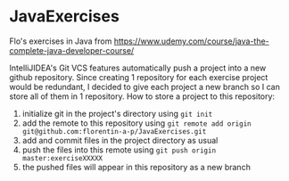 # JavaExercises
Flo's exercises in Java from https://www.udemy.com/course/java-the-complete-java-developer-course/

IntelliJIDEA's Git VCS features automatically push a project into a new github repository. Since creating 1 repository for each exercise project would be redundant, I decided to give each project a new branch so I can store all of them in 1 repository. 
How to store a project to this repository:
1. initialize git in the project's directory using `git init`
2. add the remote to this repository using `git remote add origin git@github.com:florentin-a-p/JavaExercises.git`
3. add and commit files in the project directory as usual
4. push the files into this remote using `git push origin master:exerciseXXXXX`
5. the pushed files will appear in this repository as a new branch
